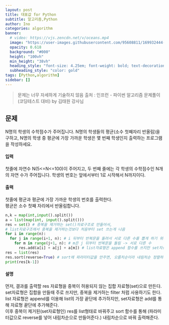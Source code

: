 ```yaml
---
layout: post
title: 대표값 for Python
subtitle: 알고리즘,Python
author: Ino
categories: algorithm
banner:
  # video: https://vjs.zencdn.net/v/oceans.mp4
  image: "https://user-images.githubusercontent.com/95608811/169932444-32124c9a-4013-4864-acf7-59a3db654886.png"
  opacity: 0.618
  background: "#000"
  height: "100vh"
  min_height: "38vh"
  heading_style: "font-size: 4.25em; font-weight: bold; text-decoration: underline"
  subheading_style: "color: gold"
tags: [Python,algorithm]
sidebar: []
---   
```


> 문제는 너무 자세하게 기술하지 않음
> 출처 : 인프런 - 파이썬 알고리즘 문제풀이 (코딩테스트 대비) by 김태원 강사님 

## 문제
N명의 학생의 수학점수가 주어집니다. N명의 학생들의 평균(소수 첫째자리 반올림)을 구하고,     N명의 학생 중 평균에 가장 가까운 학생은 몇 번째 학생인지 출력하는 프로그램을 작성하세요.

#### 입력
첫줄에 자연수 N(5<=N<=100)이 주어지고, 두 번째 줄에는 각 학생의 수학점수인 N개의 자연 수가 주어집니다.    학생의 번호는 앞에서부터 1로 시작해서 N까지이다.

#### 출력
첫줄에 평균과 평균에 가장 가까운 학생의 번호를 출력한다.    
평균은 소수 첫째 자리에서 반올림합니다.

```Python
n,k = map(int,input().split())
a = list(map(int, input().split()))
res = set() # 중복을 제거하는 set()자료구조로 만들어서, 
# list자료구조에서 중복을 제거하는것보다 처음부터 set 쓰는게 나음
for i in range(n):
  for j in range(i+1, n): # i 뒤부터 반복문을 돌려서 서로 다른 수를 뽑게 하기 위해 설정
    for m in range(j+1, n): # m은 j 뒤부터 반복문을 돌림 -> 서로 다른 수
      res.add(a[i] + a[j] + a[m]) # list자료형은 append 함수를 쓰지만 set자료형은 add함수를 씀
res = list(res)
res.sort(reverse=True) # sort에 파라미터값을 안주면, 오름차순이라 내림차순 정렬하기위헤 reverse 인자를줌
print(res[k-1])

```

#### 설명
먼저, 결과를 출력할 res 자료형을 중복이 허용되지 않는 집합 자료형(set)으로 만든다.    
set자료형은 집합을 만들때 주로 쓰지만, 중복을 제거하는 filter 처럼 사용하기도 한다.     
list 자료형은 append를 이용해 list의 가장 끝단에 추가하지만, set자료형은 add를 통해 자료형 끝단에 추가해준다.     
이후 중복이 제거된(set자료형인) res를 list형태로 바꿔주고 sort 함수를 통해 (파라미터값으로 reverse를 넣어 내림차순으로 만들어준다.) 내림차순으로 바꿔 출력해준다.   

